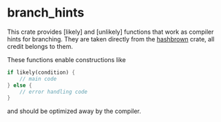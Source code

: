 # branch_hints
This crate provides [likely] and [unlikely] functions that work as compiler hints for branching.
They are taken directly from the [hashbrown](https://crates.io/crates/hashbrown) crate, all credit belongs to them.

These functions enable constructions like
```rust
if likely(condition) {
    // main code
} else {
    // error handling code
}
```
and should be optimized away by the compiler.
